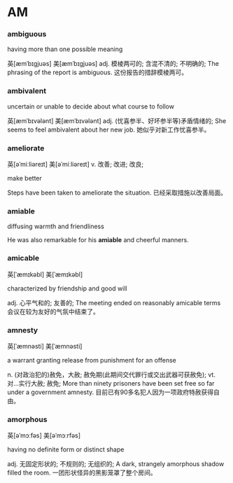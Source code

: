 # AM

### ambiguous

having more than one possible meaning

英[æmˈbɪɡjuəs] 美[æmˈbɪɡjuəs]
adj.	模棱两可的; 含混不清的; 不明确的;
The phrasing of the report is ambiguous.
这份报告的措辞模棱两可。

### ambivalent

uncertain or unable to decide about what course to follow

英[æmˈbɪvələnt] 美[æmˈbɪvələnt]
adj.	(忧喜参半、好坏参半等)矛盾情绪的;
She seems to feel ambivalent about her new job.
她似乎对新工作忧喜参半。

### ameliorate

英[əˈmiːliəreɪt] 美[əˈmiːliəreɪt]
v.	改善; 改进; 改良;

make better

Steps have been taken to ameliorate the situation.
已经采取措施以改善局面。

### amiable

diffusing warmth and friendliness

He was also remarkable for his **amiable** and cheerful manners.

### amicable

英[ˈæmɪkəbl] 美[ˈæmɪkəbl]

characterized by friendship and good will

adj.	心平气和的; 友善的;
The meeting ended on reasonably amicable terms
会议在较为友好的气氛中结束了。

### amnesty

英[ˈæmnəsti] 美[ˈæmnəsti]

a warrant granting release from punishment for an offense

n.	(对政治犯的)赦免，大赦; 赦免期(此期间交代罪行或交出武器可获赦免);
vt.	对…实行大赦; 赦免;
More than ninety prisoners have been set free so far under a government amnesty.
目前已有90多名犯人因为一项政府特赦获得自由。

### amorphous

英[əˈmɔːfəs] 美[əˈmɔːrfəs]

having no definite form or distinct shape

adj.	无固定形状的; 不规则的; 无组织的;
A dark, strangely amorphous shadow filled the room.
一团形状怪异的黑影笼罩了整个房间。

